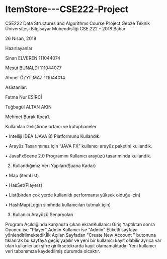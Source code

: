 # ItemStore---CSE222-Project

CSE222 Data Structures and Algorithms Course Project
Gebze Teknik Üniversitesi
Bilgisayar Mühendisliği
CSE 222 - 2018 Bahar


  
  26 Nisan, 2018

Hazırlayanlar

  Sinan ELVEREN 111044074
  
  Mesut BUNALDI 111044077
  
  Ahmet ÖZYILMAZ 111044014
  


Asistanlar:

  Fatma Nur ESİRCİ
  
  Tuğbagül ALTAN AKIN
  
  Mehmet Burak Koca1. 
  
  
  
  
Kullanılan Geliştirme ortamı ve kütüphaneler

  • Intelliji IDEA (JAVA 8) Platformunu Kullandık.
  
  • Arayüz Tasarımımız için “JAVA FX” kullanıcı arayüz paketini kullandık.
  
  • JavaFxScene 2.0 Programını Kullanıcı arayüzü tasarımında kullandık.
  


2. Kullandığımız Veri Yapıları(Şuana Kadar)
 
  • Map (itemList)
  
  • HasSet(Players)
  
  • List(birden çok yerde kullanıldı performansı yüksek olduğu için)
  
  • HashMap(Login sınıfında kullanıcıları tutmak için)
  
  
  
3. Kullanıcı Arayüzü Senaryoları

  Program Açıldığında karşımıza çıkan ekranKullanıcı Giriş Yaptıktan sonra Oyuncu ise "Player" 
  Admin Kullanıcı ise "Admin" Etiketli sayfaya yönlendirilmektedir.İlk Açılan Sayfadan 
  "Create New Account " butonuna tıklanrak bu sayfaya geçiş  yapılır ve yeni bir kullanıcı
  kayıt olabilir ayrıca var olan kullanıcı adı şifre girilirsetekrarda kayıt olamamaktadır.
  Yeni kullanıcı veri tabanımıza kaydedilmiş durumda olcaktır. 
  
